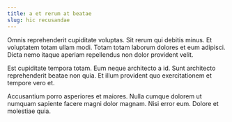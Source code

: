 ```yaml
---
title: a et rerum at beatae
slug: hic recusandae
---
```


Omnis reprehenderit cupiditate voluptas. Sit rerum qui debitis minus. Et voluptatem totam ullam modi. Totam totam laborum dolores et eum adipisci. Dicta nemo itaque aperiam repellendus non dolor provident velit.

Est cupiditate tempora totam. Eum neque architecto a id. Sunt architecto reprehenderit beatae non quia. Et illum provident quo exercitationem et tempore vero et.

Accusantium porro asperiores et maiores. Nulla cumque dolorem ut numquam sapiente facere magni dolor magnam. Nisi error eum. Dolore et molestiae quia.
